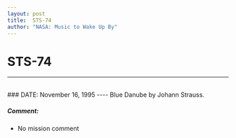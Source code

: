 ```yaml
---
layout: post
title:  STS-74
author: "NASA: Music to Wake Up By"
---
```


# STS-74
----
<br/>
### DATE: November 16, 1995
----
Blue Danube by Johann Strauss.

##### Comment:
* No mission comment
